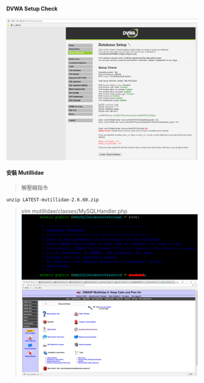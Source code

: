 #### DVWA Setup Check 
![DVWA check](picture/DVWASC.PNG)
#### 安裝 Mutillidae
>解壓縮指令

    unzip LATEST-mutillidae-2.6.60.zip
    
>vim mutillidae/classes/MySQLHandler.php
![DVWA check](picture/Mutillidae.PNG)
![DVWA check](picture/Mutillidaephp.PNG)

